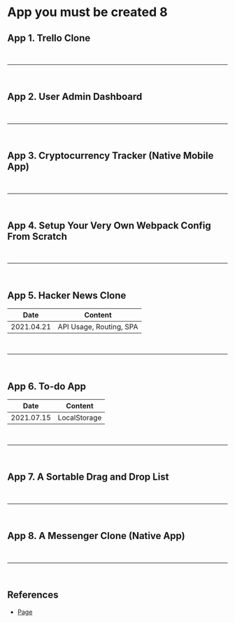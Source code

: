 # App you must be created 8
## App 1. Trello Clone

<br>
<hr>
<br>

## App 2. User Admin Dashboard

<br>
<hr>
<br>

## App 3. Cryptocurrency Tracker (Native Mobile App)

<br>
<hr>
<br>

## App 4. Setup Your Very Own Webpack Config From Scratch

<br>
<hr>
<br>

## App 5. Hacker News Clone
<div align=center>
<table>
    <thead>
        <th>Date</th>
        <th>Content</th>
    </thead>
    <tbody>
        <td>2021.04.21</td>
        <td>API Usage, Routing, SPA</td>
    </tbody>
</table>
</div>

<br>
<hr>
<br>

## App 6. To-do App
<div align=center>
<table>
    <thead>
        <th>Date</th>
        <th>Content</th>
    </thead>
    <tbody>
        <td>2021.07.15</td>
        <td>LocalStorage</td>
    </tbody>
</table>
</div>

<br>
<hr>
<br>

## App 7. A Sortable Drag and Drop List

<br>
<hr>
<br>

## App 8. A Messenger Clone (Native App)

<br>
<hr>
<br>

## References
- [Page](https://betterprogramming.pub/the-secret-to-being-a-top-developer-is-building-things-heres-a-list-of-fun-apps-to-build-aac61ac0736c)
